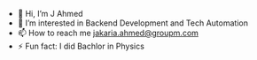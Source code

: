 - 👋 Hi, I’m J Ahmed
- 👀 I’m interested in Backend Development and Tech Automation
- 📫 How to reach me jakaria.ahmed@groupm.com
- ⚡ Fun fact: I did Bachlor in Physics 

<!---
ahmedAtNexus/ahmedAtNexus is a ✨ special ✨ repository because its `README.md` (this file) appears on your GitHub profile.
You can click the Preview link to take a look at your changes.
--->
